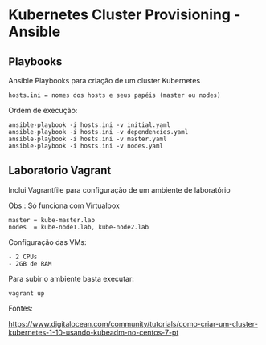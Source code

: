 # Kubernetes Cluster Provisioning - Ansible


## Playbooks

Ansible Playbooks para criação de um cluster Kubernetes

```
hosts.ini = nomes dos hosts e seus papéis (master ou nodes)
```

Ordem de execução:

```
ansible-playbook -i hosts.ini -v initial.yaml
ansible-playbook -i hosts.ini -v dependencies.yaml
ansible-playbook -i hosts.ini -v master.yaml
ansible-playbook -i hosts.ini -v nodes.yaml
```

## Laboratorio Vagrant

Inclui Vagrantfile para configuração de um ambiente de laboratório

Obs.: Só funciona com Virtualbox

```
master = kube-master.lab
nodes  = kube-node1.lab, kube-node2.lab
```

Configuração das VMs:

```
- 2 CPUs
- 2GB de RAM
```

Para subir o ambiente basta executar:

```
vagrant up
```

Fontes:

https://www.digitalocean.com/community/tutorials/como-criar-um-cluster-kubernetes-1-10-usando-kubeadm-no-centos-7-pt
